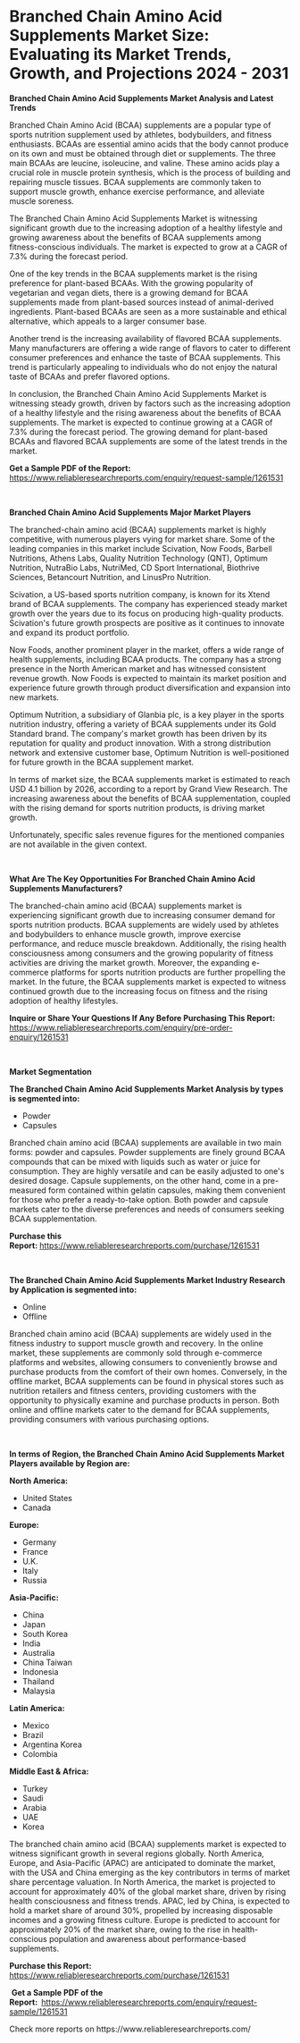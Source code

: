 <p><h1>Branched Chain Amino Acid Supplements Market Size: Evaluating its Market Trends, Growth, and Projections 2024 - 2031</h1></p><p><strong>Branched Chain Amino Acid Supplements Market Analysis and Latest Trends</strong></p>
<p><p>Branched Chain Amino Acid (BCAA) supplements are a popular type of sports nutrition supplement used by athletes, bodybuilders, and fitness enthusiasts. BCAAs are essential amino acids that the body cannot produce on its own and must be obtained through diet or supplements. The three main BCAAs are leucine, isoleucine, and valine. These amino acids play a crucial role in muscle protein synthesis, which is the process of building and repairing muscle tissues. BCAA supplements are commonly taken to support muscle growth, enhance exercise performance, and alleviate muscle soreness.</p><p>The Branched Chain Amino Acid Supplements Market is witnessing significant growth due to the increasing adoption of a healthy lifestyle and growing awareness about the benefits of BCAA supplements among fitness-conscious individuals. The market is expected to grow at a CAGR of 7.3% during the forecast period.</p><p>One of the key trends in the BCAA supplements market is the rising preference for plant-based BCAAs. With the growing popularity of vegetarian and vegan diets, there is a growing demand for BCAA supplements made from plant-based sources instead of animal-derived ingredients. Plant-based BCAAs are seen as a more sustainable and ethical alternative, which appeals to a larger consumer base.</p><p>Another trend is the increasing availability of flavored BCAA supplements. Many manufacturers are offering a wide range of flavors to cater to different consumer preferences and enhance the taste of BCAA supplements. This trend is particularly appealing to individuals who do not enjoy the natural taste of BCAAs and prefer flavored options.</p><p>In conclusion, the Branched Chain Amino Acid Supplements Market is witnessing steady growth, driven by factors such as the increasing adoption of a healthy lifestyle and the rising awareness about the benefits of BCAA supplements. The market is expected to continue growing at a CAGR of 7.3% during the forecast period. The growing demand for plant-based BCAAs and flavored BCAA supplements are some of the latest trends in the market.</p></p>
<p><strong>Get a Sample PDF of the Report:&nbsp;</strong> <a href="https://www.reliableresearchreports.com/enquiry/request-sample/1261531">https://www.reliableresearchreports.com/enquiry/request-sample/1261531</a></p>
<p>&nbsp;</p>
<p><strong>Branched Chain Amino Acid Supplements Major Market Players</strong></p>
<p><p>The branched-chain amino acid (BCAA) supplements market is highly competitive, with numerous players vying for market share. Some of the leading companies in this market include Scivation, Now Foods, Barbell Nutritions, Athens Labs, Quality Nutrition Technology (QNT), Optimum Nutrition, NutraBio Labs, NutriMed, CD Sport International, Biothrive Sciences, Betancourt Nutrition, and LinusPro Nutrition.</p><p>Scivation, a US-based sports nutrition company, is known for its Xtend brand of BCAA supplements. The company has experienced steady market growth over the years due to its focus on producing high-quality products. Scivation's future growth prospects are positive as it continues to innovate and expand its product portfolio.</p><p>Now Foods, another prominent player in the market, offers a wide range of health supplements, including BCAA products. The company has a strong presence in the North American market and has witnessed consistent revenue growth. Now Foods is expected to maintain its market position and experience future growth through product diversification and expansion into new markets.</p><p>Optimum Nutrition, a subsidiary of Glanbia plc, is a key player in the sports nutrition industry, offering a variety of BCAA supplements under its Gold Standard brand. The company's market growth has been driven by its reputation for quality and product innovation. With a strong distribution network and extensive customer base, Optimum Nutrition is well-positioned for future growth in the BCAA supplement market.</p><p>In terms of market size, the BCAA supplements market is estimated to reach USD 4.1 billion by 2026, according to a report by Grand View Research. The increasing awareness about the benefits of BCAA supplementation, coupled with the rising demand for sports nutrition products, is driving market growth.</p><p>Unfortunately, specific sales revenue figures for the mentioned companies are not available in the given context.</p></p>
<p>&nbsp;</p>
<p><strong>What Are The Key Opportunities For Branched Chain Amino Acid Supplements Manufacturers?</strong></p>
<p><p>The branched-chain amino acid (BCAA) supplements market is experiencing significant growth due to increasing consumer demand for sports nutrition products. BCAA supplements are widely used by athletes and bodybuilders to enhance muscle growth, improve exercise performance, and reduce muscle breakdown. Additionally, the rising health consciousness among consumers and the growing popularity of fitness activities are driving the market growth. Moreover, the expanding e-commerce platforms for sports nutrition products are further propelling the market. In the future, the BCAA supplements market is expected to witness continued growth due to the increasing focus on fitness and the rising adoption of healthy lifestyles.</p></p>
<p><strong>Inquire or Share Your Questions If Any Before Purchasing This Report:</strong> <a href="https://www.reliableresearchreports.com/enquiry/pre-order-enquiry/1261531">https://www.reliableresearchreports.com/enquiry/pre-order-enquiry/1261531</a></p>
<p>&nbsp;</p>
<p><strong>Market Segmentation</strong></p>
<p><strong>The Branched Chain Amino Acid Supplements Market Analysis by types is segmented into:</strong></p>
<p><ul><li>Powder</li><li>Capsules</li></ul></p>
<p><p>Branched chain amino acid (BCAA) supplements are available in two main forms: powder and capsules. Powder supplements are finely ground BCAA compounds that can be mixed with liquids such as water or juice for consumption. They are highly versatile and can be easily adjusted to one's desired dosage. Capsule supplements, on the other hand, come in a pre-measured form contained within gelatin capsules, making them convenient for those who prefer a ready-to-take option. Both powder and capsule markets cater to the diverse preferences and needs of consumers seeking BCAA supplementation.</p></p>
<p><strong>Purchase this Report:&nbsp;</strong><a href="https://www.reliableresearchreports.com/purchase/1261531">https://www.reliableresearchreports.com/purchase/1261531</a></p>
<p>&nbsp;</p>
<p><strong>The Branched Chain Amino Acid Supplements Market Industry Research by Application is segmented into:</strong></p>
<p><ul><li>Online</li><li>Offline</li></ul></p>
<p><p>Branched chain amino acid (BCAA) supplements are widely used in the fitness industry to support muscle growth and recovery. In the online market, these supplements are commonly sold through e-commerce platforms and websites, allowing consumers to conveniently browse and purchase products from the comfort of their own homes. Conversely, in the offline market, BCAA supplements can be found in physical stores such as nutrition retailers and fitness centers, providing customers with the opportunity to physically examine and purchase products in person. Both online and offline markets cater to the demand for BCAA supplements, providing consumers with various purchasing options.</p></p>
<p>&nbsp;</p>
<p><strong>In terms of Region, the Branched Chain Amino Acid Supplements Market Players available by Region are:</strong></p>
<p>
    <p> <strong> North America: </strong>
        <ul>
            <li>United States</li>
            <li>Canada</li>
        </ul>
        </p> 
    <p> <strong> Europe: </strong>
        <ul>
            <li>Germany</li>
            <li>France</li>
            <li>U.K.</li>
            <li>Italy</li>
            <li>Russia</li>
        </ul>
        </p> 
    <p> <strong> Asia-Pacific: </strong>
        <ul>
            <li>China</li>
            <li>Japan</li>
            <li>South Korea</li>
            <li>India</li>
            <li>Australia</li>
            <li>China Taiwan</li>
            <li>Indonesia</li>
            <li>Thailand</li>
            <li>Malaysia</li>
        </ul>
        </p> 
    <p> <strong> Latin America: </strong>
        <ul>
            <li>Mexico</li>
            <li>Brazil</li>
            <li>Argentina Korea</li>
            <li>Colombia</li>
        </ul>
        </p> 
    <p> <strong> Middle East & Africa: </strong>
        <ul>
            <li>Turkey</li>
            <li>Saudi</li>
            <li>Arabia</li>
            <li>UAE</li>
            <li>Korea</li>
        </ul>
    </p>
    </p>
<p><p>The branched chain amino acid (BCAA) supplements market is expected to witness significant growth in several regions globally. North America, Europe, and Asia-Pacific (APAC) are anticipated to dominate the market, with the USA and China emerging as the key contributors in terms of market share percentage valuation. In North America, the market is projected to account for approximately 40% of the global market share, driven by rising health consciousness and fitness trends. APAC, led by China, is expected to hold a market share of around 30%, propelled by increasing disposable incomes and a growing fitness culture. Europe is predicted to account for approximately 20% of the market share, owing to the rise in health-conscious population and awareness about performance-based supplements.</p></p>
<p><strong>Purchase this Report: </strong><a href="https://www.reliableresearchreports.com/purchase/1261531">https://www.reliableresearchreports.com/purchase/1261531</a></p>
<p>&nbsp;<strong>Get a Sample PDF of the Report:&nbsp;&nbsp;</strong><a href="https://www.reliableresearchreports.com/enquiry/request-sample/1261531">https://www.reliableresearchreports.com/enquiry/request-sample/1261531</a></p>
<p><strong></strong></p>
<p>Check more reports on https://www.reliableresearchreports.com/</p>